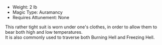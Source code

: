 - Weight: 2 lb
- Magic Type: Auramancy
- Requires Attunement: None
 
This rather tight suit is worn under one's clothes, in order to allow them to bear both high and low temperatures.  
It is also commonly used to traverse both Burning Hell and Freezing Hell.